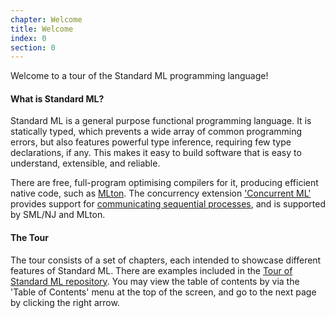 ```yaml
---
chapter: Welcome
title: Welcome
index: 0
section: 0
---
```


Welcome to a tour of the Standard ML programming language!

#### What is Standard ML?

Standard ML is a general purpose functional programming language. It is statically typed, which prevents a wide array of common programming errors, but also features powerful type inference, requiring few type declarations, if any. This makes it easy to build software that is easy to understand, extensible, and reliable.

There are free, full-program optimising compilers for it, producing efficient native code, such as [MLton](http://www.mlton.org/). The concurrency extension ['Concurrent ML'](http://cml.cs.uchicago.edu/) provides support for [communicating sequential processes](https://en.wikipedia.org/wiki/Communicating_sequential_processes), and is supported by SML/NJ and MLton.

#### The Tour
The tour consists of a set of chapters, each intended to showcase different features of Standard ML. There are examples included in the [Tour of Standard ML repository](https://github.com/Saityi/a-tour-of-standard-ml/tree/master/examples). You may view the table of contents by via the 'Table of Contents' menu at the top of the screen, and go to the next page by clicking the right arrow.